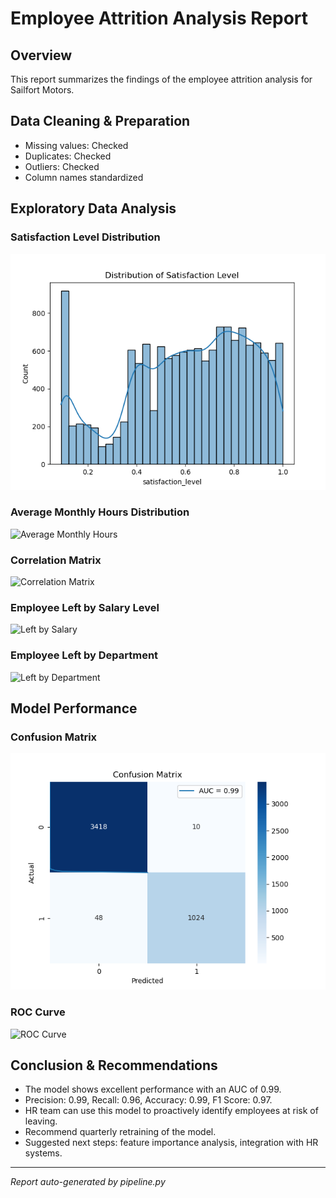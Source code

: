 # Employee Attrition Analysis Report

## Overview
This report summarizes the findings of the employee attrition analysis for Sailfort Motors.

## Data Cleaning & Preparation
- Missing values: Checked
- Duplicates: Checked
- Outliers: Checked
- Column names standardized 

## Exploratory Data Analysis
### Satisfaction Level Distribution
![Satisfaction Level](images/eda_satisfaction_level.png)

### Average Monthly Hours Distribution
![Average Monthly Hours](images/eda_monthly_hours.png)

### Correlation Matrix
![Correlation Matrix](images/correlation_matrix.png)

### Employee Left by Salary Level
![Left by Salary](images/left_by_salary.png)

### Employee Left by Department
![Left by Department](images/left_by_department.png)

## Model Performance
### Confusion Matrix
![Confusion Matrix](images/confusion_matrix.png)

### ROC Curve
![ROC Curve](images/roc_curve.png)

## Conclusion & Recommendations
- The model shows excellent performance with an AUC of 0.99.
- Precision: 0.99, Recall: 0.96, Accuracy: 0.99, F1 Score: 0.97.
- HR team can use this model to proactively identify employees at risk of leaving.
- Recommend quarterly retraining of the model.
- Suggested next steps: feature importance analysis, integration with HR systems.

---
_Report auto-generated by pipeline.py_
